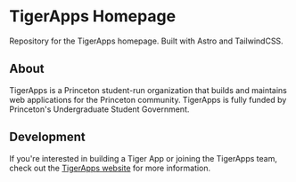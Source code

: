 # TigerApps Homepage

Repository for the TigerApps homepage. Built with Astro and TailwindCSS.

## About

TigerApps is a Princeton student-run organization that builds and maintains web applications for the Princeton community. TigerApps is fully funded by Princeton's Undergraduate Student Government.

## Development

If you're interested in building a Tiger App or joining the TigerApps team, check out the [TigerApps website](https://tigerapps.org) for more information.
